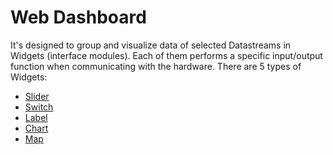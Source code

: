 # Web Dashboard
It's designed to group and visualize data of selected Datastreams in Widgets (interface modules). 
Each of them performs a specific input/output function when communicating with the hardware.
There are 5 types of Widgets:
  * [Slider](web-dashboard/dashboard-slider.md)
  * [Switch](web-dashboard/dashboard-switch.md)
  * [Label](web-dashboard/dashboard-label.md)
  * [Chart](web-dashboard/dashboard-chart.md)
  * [Map](web-dashboard/dashboard-map.md)
